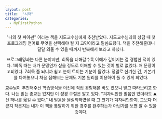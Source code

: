 ```yaml
---
layout: post
title:  "시작"
categories:
  - MyFirstPython
---
```


<center>
"나의 첫 파이썬" 이라는 책을 지도교수님에게 추천받았다.
지도교수님과의 상담 때 
첫 프로그래밍 언어로 무엇을 선택해야 될 지 고민이라고 말씀드렸다.
책을 추천해줄테니 달달 외울 수 있을 때까지 반복해서 보라고 하셨다.

프로그래밍과는 다른 분야지만, 회독을 더해갈수록 이해가 깊어지는 걸 경험한 적이 있다.
1회독 때는 내가 문맹인가 싶을 정도로 이해할 수 있는 것이 별로 없었다. 
매 문장이 고비였다. 
7회독 쯤 되니까 쉽고 눈이 트이는 기분이 들었다.
정말로 신기한 건, 기본기를 다져놓으니 처음 접해보는 문제도 기본 원리를 이용하여 풀 수 있게 되었다.

교수님이 추천해주신 학습방식을 이전에 직접 경험해본 바도 있으니 믿고 따라보려고 한다. 
나는 믿는 종교는 없지만 이 성경 구절은 알고 있다.
"겨자씨만한 믿음만 있더라도 ⛰ 산 하나를 옮길 수 있다."
내 믿음을 물질화하였을 때 그 크기가 겨자씨만한지, 그보다 더 큰지 작은지는
내가 이 책을 통달하기 위한 경주를 완주하는가 아닌가를 보면 알 수 있을 것이다.
</center>
